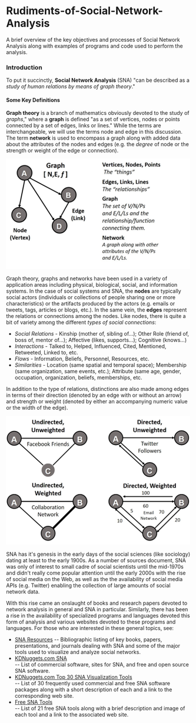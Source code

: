 # Rudiments-of-Social-Network-Analysis
A brief overview of the key objectives and processes of Social Network Analysis along with examples of programs and code used to perform the analysis.

<h3>Introduction</h3>

To put it succinctly, <b>Social Network Analysis</b> (SNA) "can be described as a *study of human relations by means of graph theory*." 

<h4> Some Key Definitions</h4>

<b>Graph theory</b> is a branch of mathematics obviously devoted to the study of *graphs*," where a <b>graph</b> is defined "as a set of vertices, nodes or points connected by a set of edges, links or lines." While the terms are interchangeable, we will use the terms node and edge in this discussion. The term <b>network</b> is used to encompass a graph along with added data about the attributes of the nodes and edges (e.g. the *degree* of node or the strength or weight of the edge or connection).

<img src=https://github.com/daveking63/Rudiments-of-Social-Network-Analysis/blob/master/NetworkGraph.jpg  width="500" height="300">
 
Graph theory, graphs and networks have been used in a variety of application areas including physical, biological, social, and information systems. In the case of social systems and SNA, the <b>nodes</b> are typically social actors (individuals or collections of people sharing one or more characteristics) or the artifacts produced by the actors (e.g. emails or tweets, tags, articles or blogs, etc.).  In the same vein, the <b>edges</b> represent the relations or connections among the nodes. Like nodes, there is quite a bit of variety among the different *types of social connections*:

<ul>
  <li><i>Social Relations</i> - Kinship (mother of, sibling of...); Other Role (friend of, boss of, mentor of...);  Affective (likes, supports...); Cognitive (knows...)</li>
  <li><i>Interactions</i> - Talked to, Helped, Influenced, Cited, Mentioned, Retweeted, Linked to, etc.</li>
  <li><i>Flows</i> - Information, Beliefs, Personnel, Resources, etc.</li>
  <li><i>Similarities</i> - Location (same spatial and temporal space); Membership (same organization, same events, etc.); Attribute (same age, gender, occupation, organization, beliefs, memberships, etc. </li>
</ul>

In addition to the type of relations, distinctions are also made among edges in terms of their direction (denoted by an edge with or without an arrow) and strength or weight (denoted by either an accompanying numeric value or the width of the edge).

<img src=https://github.com/daveking63/Rudiments-of-Social-Network-Analysis/blob/master/NetworkGraphDirectionWeight.jpg  width="500" height="350">
 
SNA has it's genesis in the early days of the social sciences (like sociology) dating at least to the early 1900s. As a number of sources document, SNA was only of interest to small cadre of social scientists until the mid-1970s and didn't really come popular attention until the early 2000s with the rise of social media on the Web, as well as the the availability of social media APIs (e.g. Twitter) enabling the collection of large amounts of social network data. 

With this rise came an onslaught of books and research papers devoted to network analysis in general and SNA in particular.  Similarly, there has been a rise in the availability of specialized programs and languages devoted this form of analysis and various websites devoted to these programs and languages. For those who are interested in these general topics, see:

<ul>
<li><a href='https://github.com/daveking63/Rudiments-of-Social-Network-Analysis/blob/master/SNA-Resources.md'>SNA Resources</a> -- Bibliographic listing of key books, papers, presentations, and journals dealing with SNA and some of the major tools used to visualize and analyze social networks.</li> 
<li><a href='https://www.kdnuggets.com/software/social-network-analysis.html'>KDNuggets.com SNA</a></li> -- List of commercial software, sites for SNA, and free and open source SNA software.</li>
<li><a href='https://www.kdnuggets.com/2015/06/top-30-social-network-analysis-visualization-tools.html'>KDNuggets.com Top 30 SNA Visualization Tools</a></li> -- List of 30 frequently used commercial and free SNA software packages along with a short description of each and a link to the corresponding web site.</li>
<li><a href='https://www.rankred.com/free-social-network-analysis-tools/'>Free SNA Tools</a></li> -- List of 21 free SNA tools along with a brief description and image of each tool and a link to the associated web site.</li>
</ul>
